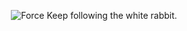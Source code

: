 <p align="center">
  <img src="https://media1.giphy.com/media/UsmcxQeK7BRBK/giphy.gif" alt="Force"/>
  Keep following the white rabbit.
</p>
